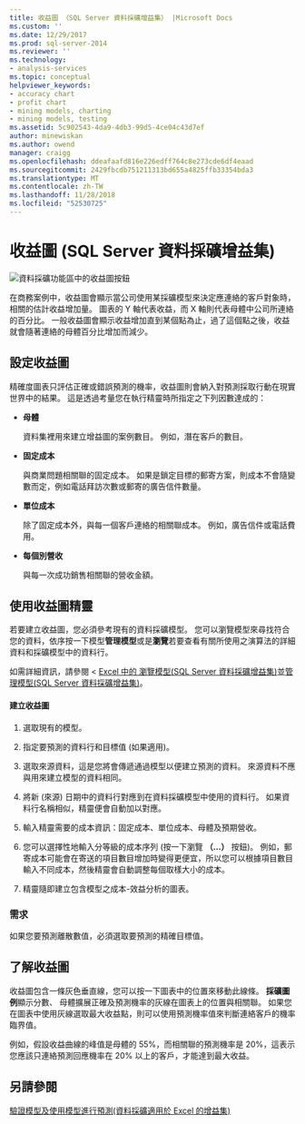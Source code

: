 ```yaml
---
title: 收益圖 （SQL Server 資料採礦增益集） |Microsoft Docs
ms.custom: ''
ms.date: 12/29/2017
ms.prod: sql-server-2014
ms.reviewer: ''
ms.technology:
- analysis-services
ms.topic: conceptual
helpviewer_keywords:
- accuracy chart
- profit chart
- mining models, charting
- mining models, testing
ms.assetid: 5c902543-4da9-4db3-99d5-4ce04c43d7ef
author: minewiskan
ms.author: owend
manager: craigg
ms.openlocfilehash: ddeafaafd816e226edff764c8e273cde6df4eaad
ms.sourcegitcommit: 2429fbcdb751211313bd655a4825ffb33354bda3
ms.translationtype: MT
ms.contentlocale: zh-TW
ms.lasthandoff: 11/28/2018
ms.locfileid: "52530725"
---
```

# <a name="profit-chart-sql-server-data-mining-add-ins"></a>收益圖 (SQL Server 資料採礦增益集)
  ![資料採礦功能區中的收益圖按鈕](media/dmc-profitchart.gif "資料採礦功能區中的 [收益圖] 按鈕")  
  
 在商務案例中，收益圖會顯示當公司使用某採礦模型來決定應連絡的客戶對象時，相關的估計收益增加量。 圖表的 Y 軸代表收益，而 X 軸則代表母體中公司所連絡的百分比。 一般收益圖會顯示收益增加直到某個點為止，過了這個點之後，收益就會隨著連絡的母體百分比增加而減少。  
  
## <a name="configuring-the-profit-chart"></a>設定收益圖  
 精確度圖表只評估正確或錯誤預測的機率，收益圖則會納入對預測採取行動在現實世界中的結果。 這是透過考量您在執行精靈時所指定之下列因數達成的：  
  
-   **母體**  
  
     資料集裡用來建立增益圖的案例數目。 例如，潛在客戶的數目。  
  
-   **固定成本**  
  
     與商業問題相關聯的固定成本。 如果是鎖定目標的郵寄方案，則成本不會隨變數而定，例如電話拜訪次數或郵寄的廣告信件數量。  
  
-   **單位成本**  
  
     除了固定成本外，與每一個客戶連絡的相關聯成本。 例如，廣告信件或電話費用。  
  
-   **每個別營收**  
  
     與每一次成功銷售相關聯的營收金額。  
  
## <a name="using-the-profit-chart-wizard"></a>使用收益圖精靈  
 若要建立收益圖，您必須參考現有的資料採礦模型。 您可以瀏覽模型來尋找符合您的資料，依序按一下模型**管理模型**或是**瀏覽**若要查看有關所使用之演算法的詳細資料和採礦模型中的資料行。  
  
 如需詳細資訊，請參閱 < [Excel 中的 瀏覽模型&#40;SQL Server 資料採礦增益集&#41;](browsing-models-in-excel-sql-server-data-mining-add-ins.md)並[管理模型&#40;SQL Server 資料採礦增益集&#41;](manage-models-sql-server-data-mining-add-ins.md)。  
  
#### <a name="to-create-a-profit-chart"></a>建立收益圖  
  
1.  選取現有的模型。  
  
2.  指定要預測的資料行和目標值 (如果適用)。  
  
3.  選取來源資料，這是您將會傳遞通過模型以便建立預測的資料。 來源資料不應與用來建立模型的資料相同。  
  
4.  將新 (來源) 日期中的資料行對應到在資料採礦模型中使用的資料行。 如果資料行名稱相似，精靈便會自動加以對應。  
  
5.  輸入精靈需要的成本資訊：固定成本、單位成本、母體及預期營收。  
  
6.  您可以選擇性地輸入分等級的成本序列 (按一下瀏覽 **（...）** 按鈕)。 例如，郵寄成本可能會在寄送的項目數目增加時變得更便宜，所以您可以根據項目數目輸入不同成本，然後精靈會自動調整每個取樣大小的成本。  
  
7.  精靈隨即建立包含模型之成本-效益分析的圖表。  
  
### <a name="requirements"></a>需求  
 如果您要預測離散數值，必須選取要預測的精確目標值。  
  
## <a name="understanding-the-profit-chart"></a>了解收益圖  
 收益圖包含一條灰色垂直線，您可以按一下圖表中的位置來移動此線條。 **採礦圖例**顯示分數、 母體擴展正確及預測機率的灰線在圖表上的位置與相關聯。 如果您在圖表中使用灰線選取最大收益點，則可以使用預測機率值來判斷連絡客戶的機率臨界值。  
  
 例如，假設收益曲線的峰值是母體的 55%，而相關聯的預測機率是 20%，這表示您應該只連絡預測回應機率在 20% 以上的客戶，才能達到最大收益。  
  
## <a name="see-also"></a>另請參閱  
 [驗證模型及使用模型進行預測&#40;資料採礦適用於 Excel 的增益集&#41;](validating-models-and-using-models-for-prediction-data-mining-add-ins-for-excel.md)  
  
  
